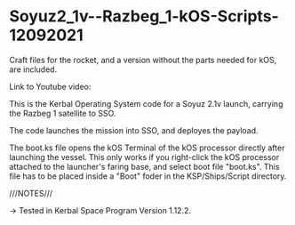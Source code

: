 # Soyuz2_1v--Razbeg_1-kOS-Scripts-12092021

Craft files for the rocket, and a version without the parts needed for kOS, are included.

Link to Youtube video:


This is the Kerbal Operating System code for a Soyuz 2.1v launch, carrying the Razbeg 1 satellite to SSO.

The code launches the mission into SSO, and deployes the payload.

The boot.ks file opens the kOS Terminal of the kOS processor directly after launching the vessel. This only works if you right-click the kOS processor attached to the launcher's faring base, and select boot file "boot.ks". This file has to be placed inside a "Boot" foder in the KSP/Ships/Script directory.

///NOTES///

-> Tested in Kerbal Space Program Version 1.12.2.
